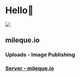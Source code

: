 <h1>Hello👋</h1>
    <img src="https://mileque.onrender.com/uploads/milequezin/image-1716580776803-552769720.webp">
  
## mileque.io 
### Uploads - Image Publishing

### <a href="https://mileque.onrender.com/">Server - mileque.io</a>
